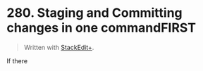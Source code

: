 # 280. Staging and Committing changes in one commandFIRST


> Written with [StackEdit+](https://stackedit.net/).


If there 
<!--stackedit_data:
eyJoaXN0b3J5IjpbMTc2MjgxMjkyMl19
-->
